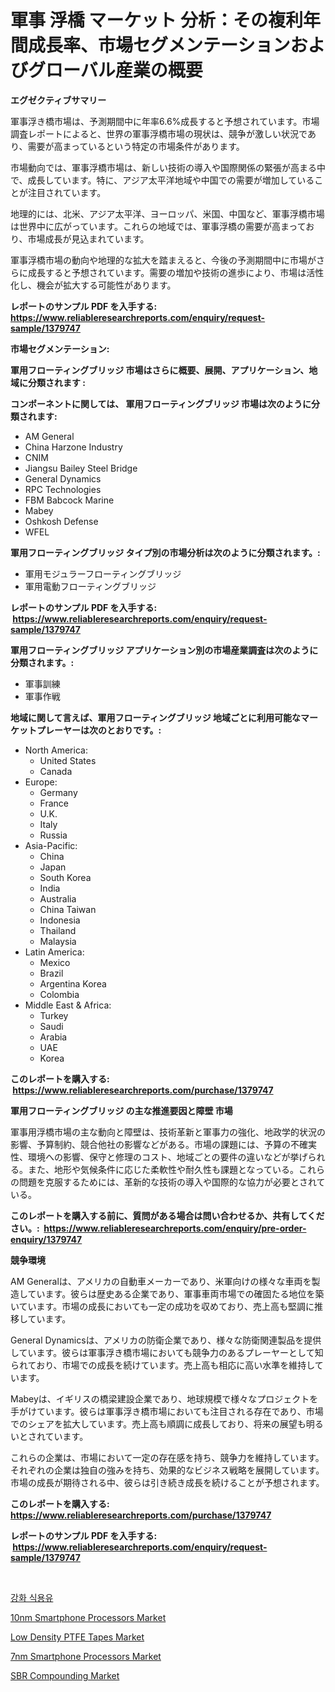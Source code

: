 <p><h1>軍事 浮橋 マーケット 分析：その複利年間成長率、市場セグメンテーションおよびグローバル産業の概要</h1></p><p><strong>エグゼクティブサマリー</strong></p>
<p><p>軍事浮き橋市場は、予測期間中に年率6.6%成長すると予想されています。市場調査レポートによると、世界の軍事浮橋市場の現状は、競争が激しい状況であり、需要が高まっているという特定の市場条件があります。</p><p>市場動向では、軍事浮橋市場は、新しい技術の導入や国際関係の緊張が高まる中で、成長しています。特に、アジア太平洋地域や中国での需要が増加していることが注目されています。</p><p>地理的には、北米、アジア太平洋、ヨーロッパ、米国、中国など、軍事浮橋市場は世界中に広がっています。これらの地域では、軍事浮橋の需要が高まっており、市場成長が見込まれています。</p><p>軍事浮橋市場の動向や地理的な拡大を踏まえると、今後の予測期間中に市場がさらに成長すると予想されています。需要の増加や技術の進歩により、市場は活性化し、機会が拡大する可能性があります。</p></p>
<p><strong>レポートのサンプル PDF を入手する: <a href="https://www.reliableresearchreports.com/enquiry/request-sample/1379747">https://www.reliableresearchreports.com/enquiry/request-sample/1379747</a></strong></p>
<p><strong>市場セグメンテーション:</strong></p>
<p><strong> 軍用フローティングブリッジ 市場はさらに概要、展開、アプリケーション、地域に分類されます :</strong></p>
<p><strong>コンポーネントに関しては、 軍用フローティングブリッジ 市場は次のように分類されます: &nbsp;</strong></p>
<p><ul><li>AM General</li><li>China Harzone Industry</li><li>CNIM</li><li>Jiangsu Bailey Steel Bridge</li><li>General Dynamics</li><li>RPC Technologies</li><li>FBM Babcock Marine</li><li>Mabey</li><li>Oshkosh Defense</li><li>WFEL</li></ul></p>
<p><strong> 軍用フローティングブリッジ タイプ別の市場分析は次のように分類されます。:</strong></p>
<p><ul><li>軍用モジュラーフローティングブリッジ</li><li>軍用電動フローティングブリッジ</li></ul></p>
<p><strong>レポートのサンプル PDF を入手する: &nbsp;<a href="https://www.reliableresearchreports.com/enquiry/request-sample/1379747">https://www.reliableresearchreports.com/enquiry/request-sample/1379747</a></strong></p>
<p><strong> 軍用フローティングブリッジ アプリケーション別の市場産業調査は次のように分類されます。:</strong></p>
<p><ul><li>軍事訓練</li><li>軍事作戦</li></ul></p>
<p><strong>地域に関して言えば、軍用フローティングブリッジ 地域ごとに利用可能なマーケットプレーヤーは次のとおりです。:</strong></p>
<p><ul>
    <li>
        North America:
        <ul>
            <li>United States</li>
            <li>Canada</li>
        </ul>
    </li>
    <li>
        Europe:
        <ul>
            <li>Germany</li>
            <li>France</li>
            <li>U.K.</li>
            <li>Italy</li>
            <li>Russia</li>
        </ul>
    </li>
    <li>
        Asia-Pacific:
        <ul>
            <li>China</li>
            <li>Japan</li>
            <li>South Korea</li>
            <li>India</li>
            <li>Australia</li>
            <li>China Taiwan</li>
            <li>Indonesia</li>
            <li>Thailand</li>
            <li>Malaysia</li>
        </ul>
    </li>
    <li>
        Latin America:
        <ul>
            <li>Mexico</li>
            <li>Brazil</li>
            <li>Argentina Korea</li>
            <li>Colombia</li>
        </ul>
    </li>
    <li>
        Middle East & Africa:
        <ul>
            <li>Turkey</li>
            <li>Saudi</li>
            <li>Arabia</li>
            <li>UAE</li>
            <li>Korea</li>
        </ul>
    </li>
    </ul></p>
<p><strong>このレポートを購入する: &nbsp;<a href="https://www.reliableresearchreports.com/purchase/1379747">https://www.reliableresearchreports.com/purchase/1379747</a></strong></p>
<p><strong>軍用フローティングブリッジ の主な推進要因と障壁 市場</strong></p>
<p><p>軍事用浮橋市場の主な動向と障壁は、技術革新と軍事力の強化、地政学的状況の影響、予算制約、競合他社の影響などがある。市場の課題には、予算の不確実性、環境への影響、保守と修理のコスト、地域ごとの要件の違いなどが挙げられる。また、地形や気候条件に応じた柔軟性や耐久性も課題となっている。これらの問題を克服するためには、革新的な技術の導入や国際的な協力が必要とされている。</p></p>
<p><strong>このレポートを購入する前に、質問がある場合は問い合わせるか、共有してください。:&nbsp; <a href="https://www.reliableresearchreports.com/enquiry/pre-order-enquiry/1379747">https://www.reliableresearchreports.com/enquiry/pre-order-enquiry/1379747</a></strong></p>
<p><strong>競争環境</strong></p>
<p><p>AM Generalは、アメリカの自動車メーカーであり、米軍向けの様々な車両を製造しています。彼らは歴史ある企業であり、軍事車両市場での確固たる地位を築いています。市場の成長においても一定の成功を収めており、売上高も堅調に推移しています。</p><p>General Dynamicsは、アメリカの防衛企業であり、様々な防衛関連製品を提供しています。彼らは軍事浮き橋市場においても競争力のあるプレーヤーとして知られており、市場での成長を続けています。売上高も相応に高い水準を維持しています。</p><p>Mabeyは、イギリスの橋梁建設企業であり、地球規模で様々なプロジェクトを手がけています。彼らは軍事浮き橋市場においても注目される存在であり、市場でのシェアを拡大しています。売上高も順調に成長しており、将来の展望も明るいとされています。</p><p>これらの企業は、市場において一定の存在感を持ち、競争力を維持しています。それぞれの企業は独自の強みを持ち、効果的なビジネス戦略を展開しています。市場の成長が期待される中、彼らは引き続き成長を続けることが予想されます。</p></p>
<p><strong>このレポートを購入する: &nbsp; <a href="https://www.reliableresearchreports.com/purchase/1379747">https://www.reliableresearchreports.com/purchase/1379747</a></strong></p>
<p><strong>レポートのサンプル PDF を入手する: &nbsp;<a href="https://www.reliableresearchreports.com/enquiry/request-sample/1379747">https://www.reliableresearchreports.com/enquiry/request-sample/1379747</a></strong><strong></strong></p>
<p>&nbsp;</p>
<p><p><a href="https://medium.com/@goicoevgovidph/%EA%B0%95%ED%99%94%EB%90%9C-%EC%8B%9D%EC%9A%A9%EC%9C%A0-%EC%8B%9C%EC%9E%A5-2031%EB%85%84%EA%B9%8C%EC%A7%80%EC%9D%98-%ED%8A%B8%EB%A0%8C%EB%93%9C-%EC%98%88%EC%B8%A1-%EB%B0%8F-%EA%B2%BD%EC%9F%81-%EB%B6%84%EC%84%9D-c2002dd48b19">강화 식용유</a></p><p><a href="https://view.publitas.com/reportprime-1/10nm-smartphone-processors-market-size-evaluating-its-market-trends-growth-and-projections-2024-2031/">10nm Smartphone Processors Market</a></p><p><a href="https://github.com/juancolorado15/Market-Research-Report-List-1/blob/main/low-density-ptfe-tapes-market.md">Low Density PTFE Tapes Market</a></p><p><a href="https://view.publitas.com/reportprime-1/7nm-smartphone-processors-market-share-market-new-trends-analysis-report-by-type-by-application-by-end-use-by-region-and-segment-forecasts-2024-2031/">7nm Smartphone Processors Market</a></p><p><a href="https://github.com/dx0328/Market-Research-Report-List-1/blob/main/sbr-compounding-market.md">SBR Compounding Market</a></p></p>